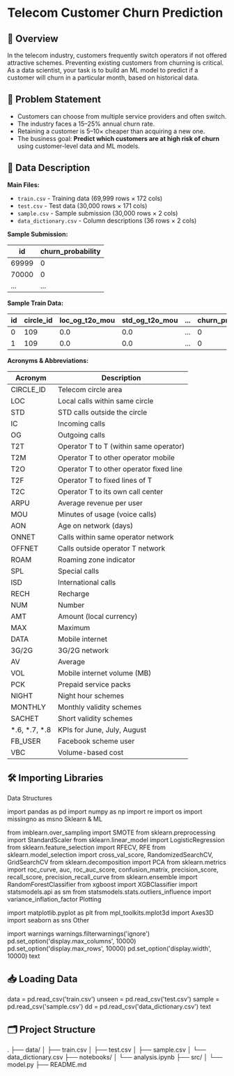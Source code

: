 # Telecom Customer Churn Prediction

## 📝 Overview

In the telecom industry, customers frequently switch operators if not offered attractive schemes. Preventing existing customers from churning is critical. As a data scientist, your task is to build an ML model to predict if a customer will churn in a particular month, based on historical data.

## 📌 Problem Statement

- Customers can choose from multiple service providers and often switch.
- The industry faces a 15–25% annual churn rate.
- Retaining a customer is 5–10× cheaper than acquiring a new one.
- The business goal: **Predict which customers are at high risk of churn** using customer-level data and ML models.

## 📂 Data Description

**Main Files:**
- `train.csv` - Training data (69,999 rows × 172 cols)
- `test.csv` - Test data (30,000 rows × 171 cols)
- `sample.csv` - Sample submission (30,000 rows × 2 cols)
- `data_dictionary.csv` - Column descriptions (36 rows × 2 cols)

**Sample Submission:**

| id    | churn_probability |
|-------|------------------|
| 69999 | 0                |
| 70000 | 0                |
| ...   | ...              |

**Sample Train Data:**

| id | circle_id | loc_og_t2o_mou | std_og_t2o_mou | ... | churn_probability |
|----|-----------|----------------|---------------|-----|------------------|
| 0  | 109       | 0.0            | 0.0           | ... | 0                |
| 1  | 109       | 0.0            | 0.0           | ... | 0                |

**Acronyms & Abbreviations:**

| Acronym     | Description                                           |
|-------------|-------------------------------------------------------|
| CIRCLE_ID   | Telecom circle area                                   |
| LOC         | Local calls within same circle                        |
| STD         | STD calls outside the circle                          |
| IC          | Incoming calls                                        |
| OG          | Outgoing calls                                        |
| T2T         | Operator T to T (within same operator)                |
| T2M         | Operator T to other operator mobile                   |
| T2O         | Operator T to other operator fixed line               |
| T2F         | Operator T to fixed lines of T                        |
| T2C         | Operator T to its own call center                     |
| ARPU        | Average revenue per user                              |
| MOU         | Minutes of usage (voice calls)                        |
| AON         | Age on network (days)                                 |
| ONNET       | Calls within same operator network                    |
| OFFNET      | Calls outside operator T network                      |
| ROAM        | Roaming zone indicator                                |
| SPL         | Special calls                                         |
| ISD         | International calls                                   |
| RECH        | Recharge                                              |
| NUM         | Number                                                |
| AMT         | Amount (local currency)                               |
| MAX         | Maximum                                               |
| DATA        | Mobile internet                                       |
| 3G/2G       | 3G/2G network                                         |
| AV          | Average                                               |
| VOL         | Mobile internet volume (MB)                           |
| PCK         | Prepaid service packs                                 |
| NIGHT       | Night hour schemes                                    |
| MONTHLY     | Monthly validity schemes                              |
| SACHET      | Short validity schemes                                |
| *.6, *.7, *.8 | KPIs for June, July, August                         |
| FB_USER     | Facebook scheme user                                  |
| VBC         | Volume-based cost                                     |

## 🛠️ Importing Libraries

Data Structures

import pandas as pd
import numpy as np
import re
import os
import missingno as msno
Sklearn & ML

from imblearn.over_sampling import SMOTE
from sklearn.preprocessing import StandardScaler
from sklearn.linear_model import LogisticRegression
from sklearn.feature_selection import RFECV, RFE
from sklearn.model_selection import cross_val_score, RandomizedSearchCV, GridSearchCV
from sklearn.decomposition import PCA
from sklearn.metrics import roc_curve, auc, roc_auc_score, confusion_matrix, precision_score, recall_score, precision_recall_curve
from sklearn.ensemble import RandomForestClassifier
from xgboost import XGBClassifier
import statsmodels.api as sm
from statsmodels.stats.outliers_influence import variance_inflation_factor
Plotting

import matplotlib.pyplot as plt
from mpl_toolkits.mplot3d import Axes3D
import seaborn as sns
Other

import warnings
warnings.filterwarnings('ignore')
pd.set_option('display.max_columns', 10000)
pd.set_option('display.max_rows', 10000)
pd.set_option('display.width', 10000)
text

## 📥 Loading Data

data = pd.read_csv('train.csv')
unseen = pd.read_csv('test.csv')
sample = pd.read_csv('sample.csv')
dd = pd.read_csv('data_dictionary.csv')
text

## 🗂️ Project Structure

.
├── data/
│ ├── train.csv
│ ├── test.csv
│ ├── sample.csv
│ └── data_dictionary.csv
├── notebooks/
│ └── analysis.ipynb
├── src/
│ └── model.py
├── README.md
